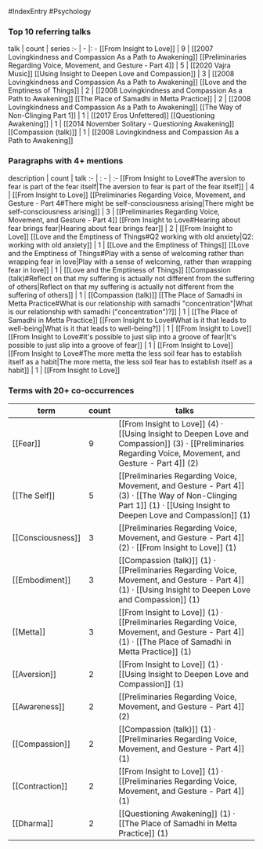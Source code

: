 #IndexEntry #Psychology

### Top 10 referring talks
talk | count | series
:- | - |: -
[[From Insight to Love]] | 9 | [[2007 Lovingkindness and Compassion As a Path to Awakening]]
[[Preliminaries Regarding Voice, Movement, and Gesture - Part 4]] | 5 | [[2020 Vajra Music]]
[[Using Insight to Deepen Love and Compassion]] | 3 | [[2008 Lovingkindness and Compassion As a Path to Awakening]]
[[Love and the Emptiness of Things]] | 2 | [[2008 Lovingkindness and Compassion As a Path to Awakening]]
[[The Place of Samadhi in Metta Practice]] | 2 | [[2008 Lovingkindness and Compassion As a Path to Awakening]]
[[The Way of Non-Clinging Part 1]] | 1 | [[2017 Eros Unfettered]]
[[Questioning Awakening]] | 1 | [[2014 November Solitary - Questioning Awakening]]
[[Compassion (talk)]] | 1 | [[2008 Lovingkindness and Compassion As a Path to Awakening]]

### Paragraphs with 4+ mentions
description | count | talk
:- | : - | :-
[[From Insight to Love#The aversion to fear is part of the fear itself\|The aversion to fear is part of the fear itself]] | 4 | [[From Insight to Love]]
[[Preliminaries Regarding Voice, Movement, and Gesture - Part 4#There might be self-consciousness arising\|There might be self-consciousness arising]] | 3 | [[Preliminaries Regarding Voice, Movement, and Gesture - Part 4]]
[[From Insight to Love#Hearing about fear brings fear\|Hearing about fear brings fear]] | 2 | [[From Insight to Love]]
[[Love and the Emptiness of Things#Q2 working with old anxiety\|Q2: working with old anxiety]] | 1 | [[Love and the Emptiness of Things]]
[[Love and the Emptiness of Things#Play with a sense of welcoming rather than wrapping fear in love\|Play with a sense of welcoming, rather than wrapping fear in love]] | 1 | [[Love and the Emptiness of Things]]
[[Compassion (talk)#Reflect on that my suffering is actually not different from the suffering of others\|Reflect on that my suffering is actually not different from the suffering of others]] | 1 | [[Compassion (talk)]]
[[The Place of Samadhi in Metta Practice#What is our relationship with samadhi "concentration"\|What is our relationship with samadhi ("concentration")?]] | 1 | [[The Place of Samadhi in Metta Practice]]
[[From Insight to Love#What is it that leads to well-being\|What is it that leads to well-being?]] | 1 | [[From Insight to Love]]
[[From Insight to Love#It's possible to just slip into a groove of fear\|It's possible to just slip into a groove of fear]] | 1 | [[From Insight to Love]]
[[From Insight to Love#The more metta the less soil fear has to establish itself as a habit\|The more metta, the less soil fear has to establish itself as a habit]] | 1 | [[From Insight to Love]]

### Terms with 20+ co-occurrences
term | count | talks
-|-|-
[[Fear]] | 9 | <span class="counts">[[From Insight to Love]] (4) · [[Using Insight to Deepen Love and Compassion]] (3) · [[Preliminaries Regarding Voice, Movement, and Gesture - Part 4]] (2)</span> 
[[The Self]] | 5 | <span class="counts">[[Preliminaries Regarding Voice, Movement, and Gesture - Part 4]] (3) · [[The Way of Non-Clinging Part 1]] (1) · [[Using Insight to Deepen Love and Compassion]] (1)</span> 
[[Consciousness]] | 3 | <span class="counts">[[Preliminaries Regarding Voice, Movement, and Gesture - Part 4]] (2) · [[From Insight to Love]] (1)</span> 
[[Embodiment]] | 3 | <span class="counts">[[Compassion (talk)]] (1) · [[Preliminaries Regarding Voice, Movement, and Gesture - Part 4]] (1) · [[Using Insight to Deepen Love and Compassion]] (1)</span> 
[[Metta]] | 3 | <span class="counts">[[From Insight to Love]] (1) · [[Preliminaries Regarding Voice, Movement, and Gesture - Part 4]] (1) · [[The Place of Samadhi in Metta Practice]] (1)</span> 
[[Aversion]] | 2 | <span class="counts">[[From Insight to Love]] (1) · [[Using Insight to Deepen Love and Compassion]] (1)</span> 
[[Awareness]] | 2 | <span class="counts">[[Preliminaries Regarding Voice, Movement, and Gesture - Part 4]] (2)</span> 
[[Compassion]] | 2 | <span class="counts">[[Compassion (talk)]] (1) · [[Preliminaries Regarding Voice, Movement, and Gesture - Part 4]] (1)</span> 
[[Contraction]] | 2 | <span class="counts">[[From Insight to Love]] (1) · [[Preliminaries Regarding Voice, Movement, and Gesture - Part 4]] (1)</span> 
[[Dharma]] | 2 | <span class="counts">[[Questioning Awakening]] (1) · [[The Place of Samadhi in Metta Practice]] (1)</span> 

